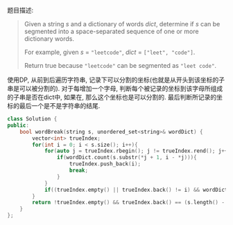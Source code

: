 题目描述:

> Given a string *s* and a dictionary of words *dict*, determine if *s* can be segmented into a space-separated sequence of one or more dictionary words.
>
> For example, given
> *s* = `"leetcode"`,
> *dict* = `["leet", "code"]`.
>
> Return true because `"leetcode"` can be segmented as `"leet code"`.

使用DP, 从前到后遍历字符串, 记录下可以分割的坐标(也就是从开头到该坐标的子串是可以被分割的). 对于每增加一个字母, 判断每个被记录的坐标到该字母所组成的子串是否在dict中, 如果在, 那么这个坐标也是可以分割的. 最后判断所记录的坐标的最后一个是不是字符串的结尾.

```c++
class Solution {
public:
    bool wordBreak(string s, unordered_set<string>& wordDict) {
        vector<int> trueIndex;
        for(int i = 0; i < s.size(); i++){
            for(auto j = trueIndex.rbegin(); j != trueIndex.rend(); j++){
                if(wordDict.count(s.substr(*j + 1, i - *j))){
                    trueIndex.push_back(i);
                    break;
                }
            }
            if((trueIndex.empty() || trueIndex.back() != i) && wordDict.count(s.substr(0, i + 1))) trueIndex.push_back(i);
        }
        return !trueIndex.empty() && trueIndex.back() == (s.length() - 1);
    }
};
```

